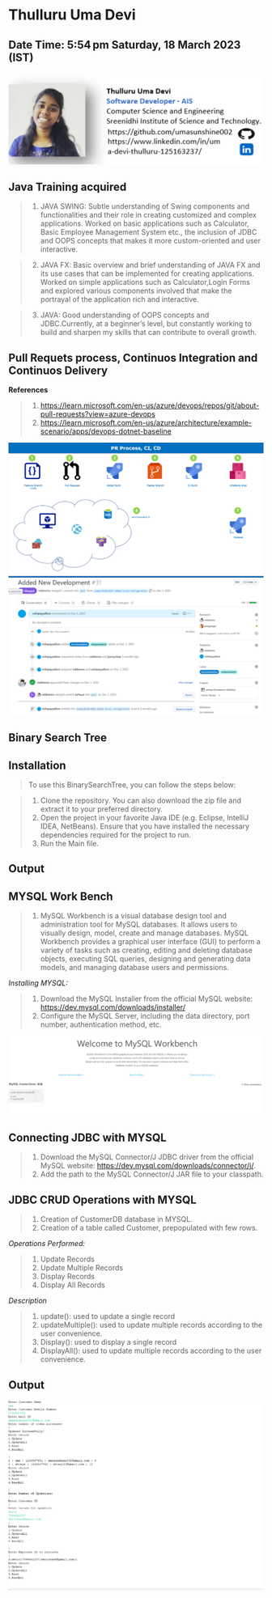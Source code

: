 # Thulluru Uma Devi

## Date Time:  5:54 pm Saturday, 18 March 2023 (IST)

![Thulluru Uma Devi](Documentation/Images/pic23.png)

## Java Training acquired

> 1. JAVA SWING: Subtle understanding of Swing components and functionalities and their role in creating customized and complex applications. Worked on basic applications such as Calculator, Basic Employee Management System etc., the inclusion of JDBC and OOPS concepts that makes it more custom-oriented and user interactive.
 
> 2. JAVA FX: Basic overview and brief understanding of JAVA FX and its use cases that can be implemented for creating applications. Worked on simple applications such as Calculator,Login Forms and explored various components involved that make the portrayal of the application rich and interactive.
 
> 3. JAVA: Good understanding of OOPS concepts and JDBC.Currently, at a beginner’s level, but constantly working to build and sharpen my skills that can contribute to overall growth.

## Pull Requets process, Continuos Integration and Continuos Delivery

**References**

>1. https://learn.microsoft.com/en-us/azure/devops/repos/git/about-pull-requests?view=azure-devops
>2. https://learn.microsoft.com/en-us/azure/architecture/example-scenario/apps/devops-dotnet-baseline

![SQL Azure](Documentation/Images/PR-CI-CD.png)
![Azure](Documentation/Images/Azure2%20-%20Copy.png)

## Binary Search Tree

> 

## Installation

> To use this BinarySearchTree, you can follow the steps below:

> 1. Clone the repository. You can also download the zip file and extract it to your preferred directory.
> 2. Open the project in your favorite Java IDE (e.g. Eclipse, IntelliJ IDEA, NetBeans). Ensure that you have installed the necessary dependencies required for the project to run.
> 3. Run the Main file.

## Output


## MYSQL Work Bench

> 1. MySQL Workbench is a visual database design tool and administration tool for MySQL databases. It allows users to visually design, model, create and manage databases. MySQL Workbench provides a graphical user interface (GUI) to perform a variety of tasks such as creating, editing and deleting database objects, executing SQL queries, designing and generating data models, and managing database users and permissions.

*Installing MYSQL:*

> 1. Download the MySQL Installer from the official MySQL website: https://dev.mysql.com/downloads/installer/
> 2. Configure the MySQL Server, including the data directory, port number, authentication method, etc. 

![MYSQL](Documentation/Images/mysqlss.png)

## Connecting JDBC with MYSQL

> 1. Download the MySQL Connector/J JDBC driver from the official MySQL website: https://dev.mysql.com/downloads/connector/j/.
> 2. Add the path to the MySQL Connector/J JAR file to your classpath.

## JDBC CRUD Operations with MYSQL

> 1. Creation of CustomerDB database in MYSQL.
> 2. Creation of a table called Customer, prepopulated with few rows.

*Operations Performed:*

> 1. Update Records
> 2. Update Multiple Records
> 3. Display Records
> 4. Display All Records

*Description*

> 1. update(): used to update a single record 
> 2. updateMultiple(): used to update multiple records according to the user convenience.
> 3. Display(): used to display a single record 
> 4. DisplayAll(): used to update multiple records according to the user convenience.

## Output

![Output](Documentation/Images/jdbcop.png)


